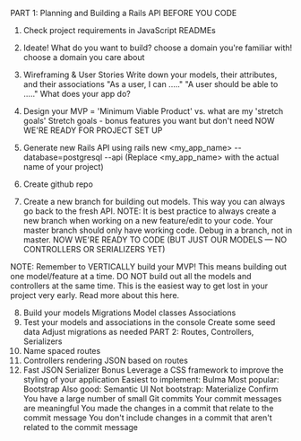 PART 1: Planning and Building a Rails API
BEFORE YOU CODE

 1. Check project requirements in JavaScript READMEs
 2. Ideate! What do you want to build?
choose a domain you're familiar with!
choose a domain you care about
 3. Wireframing & User Stories
Write down your models, their attributes, and their associations
"As a user, I can ....."
"A user should be able to ....."
What does your app do?
 4. Design your MVP = 'Minimum Viable Product' vs. what are my 'stretch goals'
Stretch goals - bonus features you want but don't need
NOW WE'RE READY FOR PROJECT SET UP

 5. Generate new Rails API using rails new <my_app_name> --database=postgresql --api
(Replace <my_app_name> with the actual name of your project)
 6. Create github repo
 7. Create a new branch for building out models. This way you can always go back to the fresh API.
NOTE: It is best practice to always create a new branch when working on a new feature/edit to your code. Your master branch should only have working code. Debug in a branch, not in master.
NOW WE'RE READY TO CODE (BUT JUST OUR MODELS — NO CONTROLLERS OR SERIALIZERS YET)

NOTE: Remember to VERTICALLY build your MVP! This means building out one model/feature at a time. DO NOT build out all the models and controllers at the same time. This is the easiest way to get lost in your project very early. Read more about this here.

 8. Build your models
Migrations
Model classes
Associations
 9. Test your models and associations in the console
Create some seed data
Adjust migrations as needed
PART 2: Routes, Controllers, Serializers
 1. Name spaced routes
 2. Controllers rendering JSON based on routes
 3. Fast JSON Serializer
Bonus
 Leverage a CSS framework to improve the styling of your application
Easiest to implement: Bulma
Most popular: Bootstrap
Also good: Semantic UI
Not bootstrap: Materialize
Confirm
 You have a large number of small Git commits
 Your commit messages are meaningful
 You made the changes in a commit that relate to the commit message
 You don't include changes in a commit that aren't related to the commit message